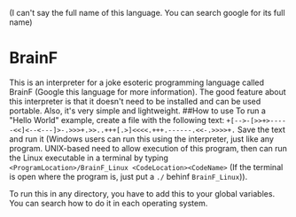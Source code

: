 (I can't say the full name of this language. You can search google for its full name)
# BrainF
This is an interpreter for a joke esoteric programming language called BrainF (Google this language for more information). The good feature about this interpreter is that it doesn't need to be installed and can be used portable. Also, it's very simple and lightweight.
##How to use
To run a "Hello World" example, create a file with the following text:
```+[-->-[>>+>-----<<]<--<---]>-.>>>+.>>..+++[.>]<<<<.+++.------.<<-.>>>>+.```
Save the text and run it (Windows users can run this using the interpreter, just like any program. UNIX-based need to allow execution of this program, then can run the Linux executable in a terminal by typing `<ProgramLocation>/BrainF_Linux <CodeLocation><CodeName>` (If the terminal is open where the program is, just put a `./` behinf `BrainF_Linux`)).

To run this in any directory, you have to add this to your global variables. You can search how to do it in each operating system.
